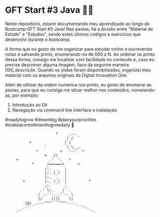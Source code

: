 # GFT Start #3 Java :rocket::blue_heart:
Neste repositório, estarei documentando meu aprendizado ao longo do Bootcamp GFT Start #3 Java! Nas pastas, há a divisão entre "Material de Estudo" e "Estudos", sendo estes últimos códigos e exercícios que desenvolvi durante o _bootcamp_.

A forma que eu gosto de me organizar para estudar online é escrevendo notas e salvando prints, enumerando-os de 000 a N. Ao ordenar os prints dessa forma, consigo me localizar com facilidade no conteúdo e, caso eu precise descrever alguma imagem, faço da seguinte maneira: *000_descrição*. Quando os slides foram disponibilizados, organizei meu material com os arquivos originais da Digital Innovation One.

Além de utilizar da ordem numérica nos prints, eu gosto de enumerar as pastas, para que eu consiga me situar melhor nos conteúdos, nomeiando-as, por exemplo:

1. Introdução ao Git
2. Navegação via command line interface e instalação

#readytogrow #dreambig #planyourpriorities #makeacommitmenttogrowdaily :blue_heart:

                           *     .--.
                                / /  `
               +               | |
                      '         \ \__,
                  *          +   '--'  *
                      +   /\
         +              .'  '.   *
                *      /======\      +
                      ;:.  _   ;
                      |:. (_)  |
                      |:.  _   |
            +         |:. (_)  |          *
                      ;:.      ;
                    .' \:.    / `.
                   / .-'':._.'`-. \
                   |/    /||\    \|
             jgs _..--"""````"""--.._
           _.-'``                    ``'-._
         -'                                '-

